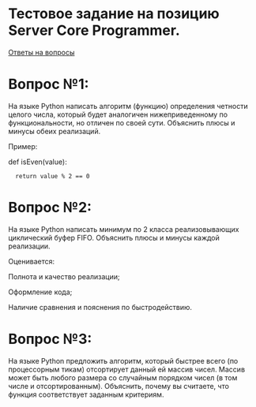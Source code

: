 # Тестовое задание на позицию Server Core Programmer.

[Ответы на вопросы](https://github.com/ToshiroAkihabara/TestLestaSCP/blob/main/ANSWERS.md)

# Вопрос №1:

На языке Python написать алгоритм (функцию) определения четности целого числа, который будет аналогичен нижеприведенному по функциональности, но отличен по своей сути. Объяснить плюсы и минусы обеих реализаций. 

Пример: 

def isEven(value):

      return value % 2 == 0

# Вопрос №2:

На языке Python написать минимум по 2 класса реализовывающих циклический буфер FIFO. Объяснить плюсы и минусы каждой реализации.

Оценивается:

Полнота и качество реализации;

Оформление кода;

Наличие сравнения и пояснения по быстродействию.

# Вопрос №3:

На языке Python предложить алгоритм, который быстрее всего (по процессорным тикам) отсортирует данный ей массив чисел. Массив может быть любого размера со случайным порядком чисел (в том числе и отсортированным). Объяснить, почему вы считаете, что функция соответствует заданным критериям.
